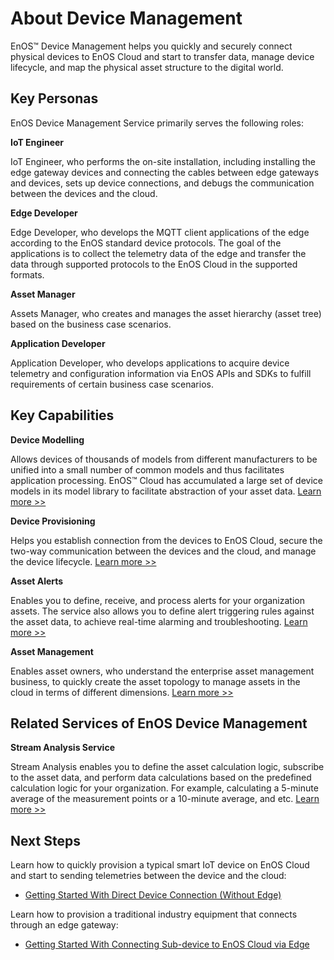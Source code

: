 # About Device Management

EnOS™ Device Management helps you quickly and securely connect physical devices to EnOS Cloud and start to transfer data, manage device lifecycle, and map the physical asset structure to the digital world.


## Key Personas

EnOS Device Management Service primarily serves the following roles:

**IoT Engineer**

IoT Engineer, who performs the on-site installation, including installing the edge gateway devices and connecting the cables between edge gateways and devices, sets up device connections, and debugs the communication between the devices and the cloud.

**Edge Developer**

Edge Developer, who develops the MQTT client applications of the edge according to the EnOS standard device protocols. The goal of the applications is to collect the telemetry data of the edge and transfer the data through supported protocols to the EnOS Cloud in the supported formats.

**Asset Manager**

Assets Manager, who creates and manages the asset hierarchy (asset tree) based on the business case scenarios.

**Application Developer**

Application Developer, who develops applications to acquire device telemetry and configuration information via EnOS APIs and SDKs to fulfill requirements of certain business case scenarios.


## Key Capabilities

**Device Modelling**

Allows devices of thousands of models from different manufacturers to be unified into a small number of common models and thus facilitates application processing. EnOS™ Cloud has accumulated a large set of device models in its model library to facilitate abstraction of your asset data. [Learn more >>](model/model_overview)

**Device Provisioning**

Helps you establish connection from the devices to EnOS Cloud, secure the two-way communication between the devices and the cloud, and manage the device lifecycle. [Learn more >>](deviceconnection_overview)

**Asset Alerts**

Enables you to define, receive, and process alerts for your organization assets. The service also allows you to define alert triggering rules against the asset data, to achieve real-time alarming and troubleshooting. [Learn more >>](https://www.envisioniot.com/docs/event-management/en/latest/alert_overview.html)

**Asset Management**

Enables asset owners, who understand the enterprise asset management business, to quickly create the asset topology to manage assets in the cloud in terms of different dimensions. [Learn more >>](asset_tree/assettree_overview)


## Related Services of EnOS Device Management

**Stream Analysis Service**

Stream Analysis enables you to define the asset calculation logic, subscribe to the asset data, and perform data calculations based on the predefined calculation logic for your organization. For example, calculating a 5-minute average of the measurement points or a 10-minute average, and etc. [Learn more >>](https://www.envisioniot.com/docs/online-data/en/latest/streaming_overview.html)


## Next Steps

Learn how to quickly provision a typical smart IoT device on EnOS Cloud and start to sending telemetries between the device and the cloud:

- [Getting Started With Direct Device Connection (Without Edge)](gettingstarted_device_connection)

Learn how to provision a traditional industry equipment that connects through an edge gateway:

- [Getting Started With Connecting Sub-device to EnOS Cloud via Edge](gettingstarted_edge_connection)
